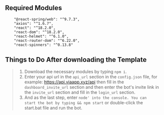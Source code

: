 ## Required Modules
```
    "@react-spring/web": "^9.7.3",
    "axios": "^1.6.7",
    "react": "^18.2.0",
    "react-dom": "^18.2.0",
    "react-helmet": "^6.1.0",
    "react-router-dom": "^6.22.0",
    "react-spinners": "^0.13.8"
```

## Things to Do After downloading the Template
> 1. Download the necessary modules by typing `npm i`.
> 2. Enter your api url in the `api_url` section in the `config.json` file, for example: https://api.viaapp.xyz/api then fill in the `dashboard_invite_url` section and then enter the bot's invite link in the `invite_url` section and fill in the `login_url` section.
> 3. And as the last step, enter `node' into the console. You can start the bot by typing && npm start` or double-click the start.bat file and run the bot.
